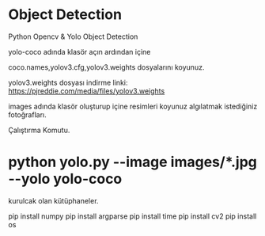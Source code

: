 # Object Detection
Python Opencv &amp; Yolo Object Detection

yolo-coco adında klasör açın ardından içine 

coco.names,yolov3.cfg,yolov3.weights dosyalarını koyunuz.

yolov3.weights dosyası indirme linki: https://pjreddie.com/media/files/yolov3.weights

images adında klasör oluşturup içine resimleri koyunuz algılatmak istediğiniz fotoğrafları.

Çalıştırma Komutu.

# python yolo.py --image images/*.jpg --yolo yolo-coco

kurulcak olan kütüphaneler.

pip install numpy
pip install argparse
pip install time
pip install cv2
pip install os
